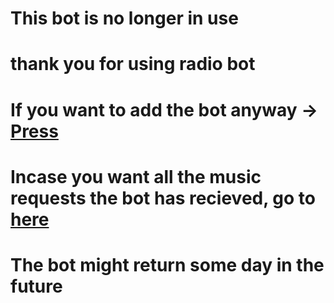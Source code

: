 # This bot is no longer in use
# thank you for using radio bot
# If you want to add the bot anyway -> [Press](https://steamcommunity.com/id/lodfromhhack)
# Incase you want all the music requests the bot has recieved, go to [here](https://github.com/HeadlessHorseless/radio-bot/releases/tag/final)
# The bot might return some day in the future
